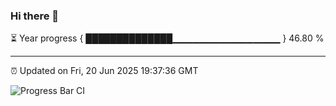 ### Hi there 👋

⏳ Year progress { ██████████████▁▁▁▁▁▁▁▁▁▁▁▁▁▁▁▁ } 46.80 %

---

⏰ Updated on Fri, 20 Jun 2025 19:37:36 GMT

![Progress Bar CI](https://github.com/IshwaranRudhara/GIT-ACTION/workflows/Progress%20Bar%20CI/badge.svg)
